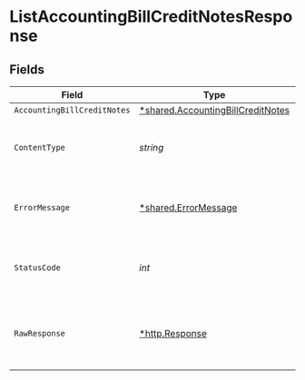 # ListAccountingBillCreditNotesResponse


## Fields

| Field                                                                                 | Type                                                                                  | Required                                                                              | Description                                                                           |
| ------------------------------------------------------------------------------------- | ------------------------------------------------------------------------------------- | ------------------------------------------------------------------------------------- | ------------------------------------------------------------------------------------- |
| `AccountingBillCreditNotes`                                                           | [*shared.AccountingBillCreditNotes](../../models/shared/accountingbillcreditnotes.md) | :heavy_minus_sign:                                                                    | Success                                                                               |
| `ContentType`                                                                         | *string*                                                                              | :heavy_check_mark:                                                                    | HTTP response content type for this operation                                         |
| `ErrorMessage`                                                                        | [*shared.ErrorMessage](../../models/shared/errormessage.md)                           | :heavy_minus_sign:                                                                    | Your `query` parameter was not correctly formed                                       |
| `StatusCode`                                                                          | *int*                                                                                 | :heavy_check_mark:                                                                    | HTTP response status code for this operation                                          |
| `RawResponse`                                                                         | [*http.Response](https://pkg.go.dev/net/http#Response)                                | :heavy_minus_sign:                                                                    | Raw HTTP response; suitable for custom response parsing                               |
